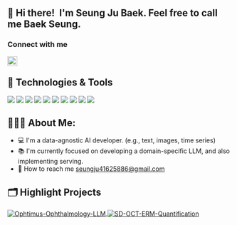 ## 👋 Hi there!&ensp;I'm Seung Ju Baek. Feel free to call me Baek Seung.

### Connect with me
<a href="https://instagram.com/_baekseung" target="_blank">
  <img align="left" alt="Baekseung's Instagram" width="22px" src="https://raw.githubusercontent.com/hussainweb/hussainweb/main/icons/instagram.png" />
</a>
<!-- <a href="https://www.linkedin.com/in/baekseung/" target="_blank">
  <img align="left" alt="Baekseung's LinkedIN" width="22px" src="https://cdn.simpleicons.org/linkedin" />
</a> -->
<br/>

## 🔧 Technologies & Tools

![](https://img.shields.io/badge/Code-Python-informational?style=flat&logo=python&logoColor=white&color=2bbc8a)
![](https://img.shields.io/badge/Tools-pytorch-informational?style=flat&logo=pytorch&logoColor=white&color=2bbc8a)
![](https://img.shields.io/badge/Tools-git-informational?style=flat&logo=git&logoColor=white&color=2bbc8a)
![](https://img.shields.io/badge/Tools-huggingface-informational?style=flat&logo=huggingface&logoColor=white&color=2bbc8a)
![](https://img.shields.io/badge/Tools-Transformers-informational?style=flat&color=2bbc8a)
![](https://img.shields.io/badge/Tools-vLLM-informational?style=flat&color=2bbc8a)
![](https://img.shields.io/badge/Tools-yolo-informational?style=flat&logo=yolo&logoColor=white&color=2bbc8a)
![](https://img.shields.io/badge/Tools-opencv-informational?style=flat&logo=opencv&logoColor=white&color=2bbc8a)
![](https://img.shields.io/badge/Tools-ollama-informational?style=flat&logo=ollama&logoColor=white&color=2bbc8a)
![](https://img.shields.io/badge/Tools-langchain-informational?style=flat&logo=langchain&logoColor=white&color=2bbc8a)

<h2 align="left">👨🏻‍💻 About Me:</h2>

- :computer: I'm a data-agnostic AI developer. (e.g., text, images, time series)  
- :books: I'm currently focused on developing a domain-specific LLM, and also implementing serving.  
- :email: How to reach me <a href="mailto:seungju41625886@gmail.com">seungju41625886@gmail.com</a>

## 🗂️ Highlight Projects

<a href="https://github.com/baeekseung/Ophtimus-Ophthalmology-LLM">
  <img align="center" src="https://github-readme-stats.vercel.app/api/pin/?username=baeekseung&repo=Ophtimus-Ophthalmology-LLM&show_icons=true&line_height=27&title_color=6aa6f8&text_color=8a919a&icon_color=6aa6f8&bg_color=22272e" alt="Ophtimus-Ophthalmology-LLM" />
</a>

<a href="https://github.com/baeekseung/SD-OCT-ERM-Quantification">
  <img align="center" src="https://github-readme-stats.vercel.app/api/pin/?username=baeekseung&repo=SD-OCT-ERM-Quantification&show_icons=true&line_height=27&title_color=6aa6f8&text_color=8a919a&icon_color=6aa6f8&bg_color=22272e" alt="SD-OCT-ERM-Quantification" />
</a>

